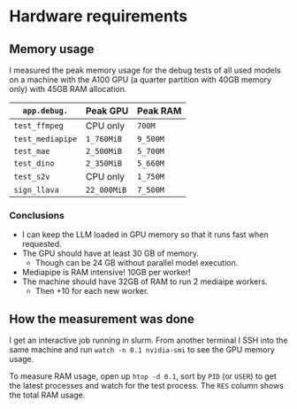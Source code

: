 # Hardware requirements

## Memory usage

I measured the peak memory usage for the debug tests of all used models on a machine with the A100 GPU (a quarter partition with 40GB memory only) with 45GB RAM allocation.

| `app.debug.`     | Peak GPU    | Peak RAM |
| ---------------- | ----------- | -------- |
| `test_ffmpeg`    |  CPU only   |   `700M` |
| `test_mediapipe` |  `1_760MiB` | `9_500M` |
| `test_mae`       |  `2_500MiB` | `5_700M` |
| `test_dino`      |  `2_350MiB` | `5_660M` |
| `test_s2v`       |  CPU only   | `1_750M` |
| `sign_llava`     | `22_000MiB` | `7_500M` |


### Conclusions

- I can keep the LLM loaded in GPU memory so that it runs fast when requested.
- The GPU should have at least 30 GB of memory.
    - Though can be 24 GB without parallel model execution.
- Mediapipe is RAM intensive! 10GB per worker!
- The machine should have 32GB of RAM to run 2 mediaipe workers.
    - Then +10 for each new worker.


## How the measurement was done

I get an interactive job running in slurm. From another terminal I SSH into the same machine and run `watch -n 0.1 nvidia-smi` to see the GPU memory usage.

To measure RAM usage, open up `htop -d 0.1`, sort by `PID` (or `USER`) to get the latest processes and watch for the test process. The `RES` column shows the total RAM usage.
